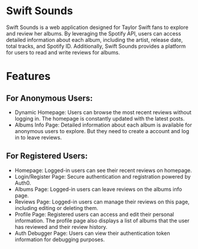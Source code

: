 # Swift Sounds

Swift Sounds is a web application designed for Taylor Swift fans to explore and review her albums. By leveraging the Spotify API, users can access detailed information about each album, including the artist, release date, total tracks, and Spotify ID. Additionally, Swift Sounds provides a platform for users to read and write reviews for albums.

# Features

## For Anonymous Users:
- Dynamic Homepage: Users can browse the most recent reviews without logging in. The homepage is constantly updated with the latest posts.
- Albums Info Page: Detailed information about each album is available for anonymous users to explore. But they need to create a account and log in to leave reviews.

## For Registered Users:
- Homepage: Logged-in users can see their recent reviews on homepage.
- Login/Register Page: Secure authentication and registration powered by Auth0.
- Albums Page: Logged-in users can leave reviews on the albums info page.
- Reviews Page: Logged-in users can manage their reviews on this page, including editing or deleting them.
- Profile Page: Registered users can access and edit their personal information. The profile page also displays a list of albums that the user has reviewed and their review history.
- Auth Debugger Page: Users can view their authentication token information for debugging purposes.